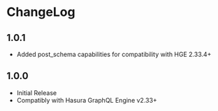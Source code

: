# ChangeLog

## 1.0.1

- Added post_schema capabilities for compatibility with HGE 2.33.4+

## 1.0.0

- Initial Release
- Compatibly with Hasura GraphQL Engine v2.33+
